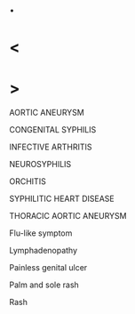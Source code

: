 # .

# <

# >

AORTIC ANEURYSM

CONGENITAL SYPHILIS

INFECTIVE ARTHRITIS

NEUROSYPHILIS

ORCHITIS

SYPHILITIC HEART DISEASE

THORACIC AORTIC ANEURYSM

Flu-like symptom

Lymphadenopathy

Painless genital ulcer

Palm and sole rash

Rash
